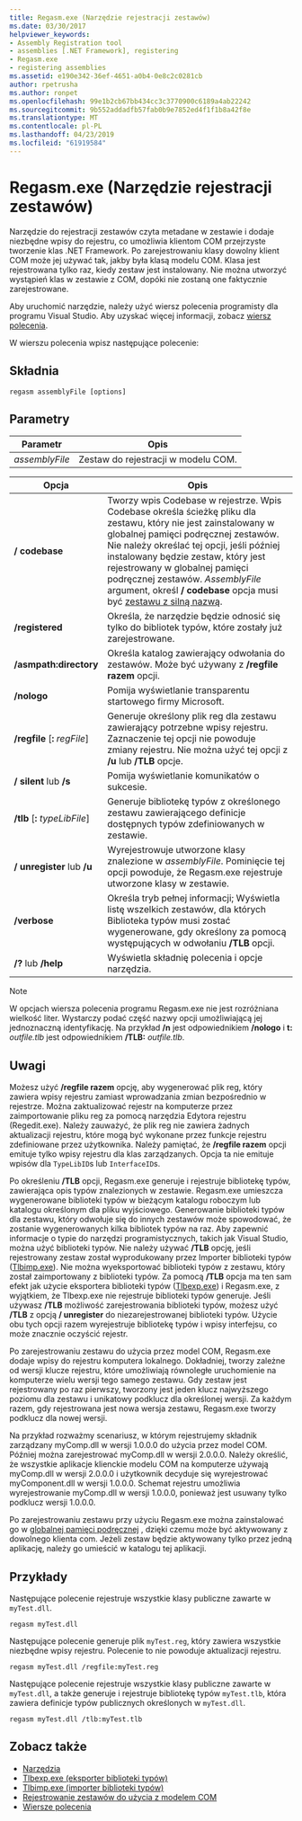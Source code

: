```yaml
---
title: Regasm.exe (Narzędzie rejestracji zestawów)
ms.date: 03/30/2017
helpviewer_keywords:
- Assembly Registration tool
- assemblies [.NET Framework], registering
- Regasm.exe
- registering assemblies
ms.assetid: e190e342-36ef-4651-a0b4-0e8c2c0281cb
author: rpetrusha
ms.author: ronpet
ms.openlocfilehash: 99e1b2cb67bb434cc3c3770900c6189a4ab22242
ms.sourcegitcommit: 9b552addadfb57fab0b9e7852ed4f1f1b8a42f8e
ms.translationtype: MT
ms.contentlocale: pl-PL
ms.lasthandoff: 04/23/2019
ms.locfileid: "61919584"
---
```

# <a name="regasmexe-assembly-registration-tool"></a>Regasm.exe (Narzędzie rejestracji zestawów)

Narzędzie do rejestracji zestawów czyta metadane w zestawie i dodaje niezbędne wpisy do rejestru, co umożliwia klientom COM przejrzyste tworzenie klas .NET Framework. Po zarejestrowaniu klasy dowolny klient COM może jej używać tak, jakby była klasą modelu COM. Klasa jest rejestrowana tylko raz, kiedy zestaw jest instalowany. Nie można utworzyć wystąpień klas w zestawie z COM, dopóki nie zostaną one faktycznie zarejestrowane.

Aby uruchomić narzędzie, należy użyć wiersz polecenia programisty dla programu Visual Studio. Aby uzyskać więcej informacji, zobacz [wiersz polecenia](../../../docs/framework/tools/developer-command-prompt-for-vs.md).

W wierszu polecenia wpisz następujące polecenie:

## <a name="syntax"></a>Składnia

```
regasm assemblyFile [options]
```

## <a name="parameters"></a>Parametry

|Parametr|Opis|
|---------------|-----------------|
|*assemblyFile*|Zestaw do rejestracji w modelu COM.|

|Opcja|Opis|
|------------|-----------------|
|**/ codebase**|Tworzy wpis Codebase w rejestrze. Wpis Codebase określa ścieżkę pliku dla zestawu, który nie jest zainstalowany w globalnej pamięci podręcznej zestawów. Nie należy określać tej opcji, jeśli później instalowany będzie zestaw, który jest rejestrowany w globalnej pamięci podręcznej zestawów. *AssemblyFile* argument, określ **/ codebase** opcja musi być [zestawu z silną nazwą](../../../docs/framework/app-domains/strong-named-assemblies.md).|
|**/registered**|Określa, że narzędzie będzie odnosić się tylko do bibliotek typów, które zostały już zarejestrowane.|
|**/asmpath:directory**|Określa katalog zawierający odwołania do zestawów. Może być używany z **/regfile razem** opcji.|
|**/nologo**|Pomija wyświetlanie transparentu startowego firmy Microsoft.|
|**/regfile** [**:** *regFile*]|Generuje określony plik reg dla zestawu zawierający potrzebne wpisy rejestru. Zaznaczenie tej opcji nie powoduje zmiany rejestru. Nie można użyć tej opcji z **/u** lub **/TLB** opcje.|
|**/ silent** lub **/s**|Pomija wyświetlanie komunikatów o sukcesie.|
|**/tlb** [**:** *typeLibFile*]|Generuje bibliotekę typów z określonego zestawu zawierającego definicje dostępnych typów zdefiniowanych w zestawie.|
|**/ unregister** lub **/u**|Wyrejestrowuje utworzone klasy znalezione w *assemblyFile*. Pominięcie tej opcji powoduje, że Regasm.exe rejestruje utworzone klasy w zestawie.|
|**/verbose**|Określa tryb pełnej informacji; Wyświetla listę wszelkich zestawów, dla których Biblioteka typów musi zostać wygenerowane, gdy określony za pomocą występujących w odwołaniu **/TLB** opcji.|
|**/?** lub   **/help**|Wyświetla składnię polecenia i opcje narzędzia.|

> [!NOTE]
> W opcjach wiersza polecenia programu Regasm.exe nie jest rozróżniana wielkość liter. Wystarczy podać część nazwy opcji umożliwiającą jej jednoznaczną identyfikację. Na przykład **/n** jest odpowiednikiem **/nologo** i **t:** *outfile.tlb* jest odpowiednikiem **/TLB:**  *outfile.tlb*.

## <a name="remarks"></a>Uwagi

Możesz użyć **/regfile razem** opcję, aby wygenerować plik reg, który zawiera wpisy rejestru zamiast wprowadzania zmian bezpośrednio w rejestrze. Można zaktualizować rejestr na komputerze przez zaimportowanie pliku reg za pomocą narzędzia Edytora rejestru (Regedit.exe). Należy zauważyć, że plik reg nie zawiera żadnych aktualizacji rejestru, które mogą być wykonane przez funkcje rejestru zdefiniowane przez użytkownika.  Należy pamiętać, że **/regfile razem** opcji emituje tylko wpisy rejestru dla klas zarządzanych.  Opcja ta nie emituje wpisów dla `TypeLibID`s lub `InterfaceID`s.

Po określeniu **/TLB** opcji, Regasm.exe generuje i rejestruje bibliotekę typów, zawierająca opis typów znalezionych w zestawie. Regasm.exe umieszcza wygenerowane biblioteki typów w bieżącym katalogu roboczym lub katalogu określonym dla pliku wyjściowego. Generowanie biblioteki typów dla zestawu, który odwołuje się do innych zestawów może spowodować, że zostanie wygenerowanych kilka bibliotek typów na raz. Aby zapewnić informacje o typie do narzędzi programistycznych, takich jak Visual Studio, można użyć biblioteki typów. Nie należy używać **/TLB** opcję, jeśli rejestrowany zestaw został wyprodukowany przez Importer biblioteki typów ([Tlbimp.exe](../../../docs/framework/tools/tlbimp-exe-type-library-importer.md)). Nie można wyeksportować biblioteki typów z zestawu, który został zaimportowany z biblioteki typów. Za pomocą **/TLB** opcja ma ten sam efekt jak użycie eksportera biblioteki typów ([Tlbexp.exe](../../../docs/framework/tools/tlbexp-exe-type-library-exporter.md)) i Regasm.exe, z wyjątkiem, że Tlbexp.exe nie rejestruje biblioteki typów generuje.  Jeśli używasz **/TLB** możliwość zarejestrowania biblioteki typów, możesz użyć **/TLB** z opcją **/ unregister** do niezarejestrowanej biblioteki typów. Użycie obu tych opcji razem wyrejestruje bibliotekę typów i wpisy interfejsu, co może znacznie oczyścić rejestr.

Po zarejestrowaniu zestawu do użycia przez model COM, Regasm.exe dodaje wpisy do rejestru komputera lokalnego. Dokładniej, tworzy zależne od wersji klucze rejestru, które umożliwiają równoległe uruchomienie na komputerze wielu wersji tego samego zestawu. Gdy zestaw jest rejestrowany po raz pierwszy, tworzony jest jeden klucz najwyższego poziomu dla zestawu i unikatowy podklucz dla określonej wersji. Za każdym razem, gdy rejestrowana jest nowa wersja zestawu, Regasm.exe tworzy podklucz dla nowej wersji.

Na przykład rozważmy scenariusz, w którym rejestrujemy składnik zarządzany myComp.dll w wersji 1.0.0.0 do użycia przez model COM. Później można zarejestrować myComp.dll w wersji 2.0.0.0. Należy określić, że wszystkie aplikacje klienckie modelu COM na komputerze używają myComp.dll w wersji 2.0.0.0 i użytkownik decyduje się wyrejestrować myComponent.dll w wersji 1.0.0.0. Schemat rejestru umożliwia wyrejestrowanie myComp.dll w wersji 1.0.0.0, ponieważ jest usuwany tylko podklucz wersji 1.0.0.0.

Po zarejestrowaniu zestawu przy użyciu Regasm.exe można zainstalować go w [globalnej pamięci podręcznej](../../../docs/framework/app-domains/gac.md) , dzięki czemu może być aktywowany z dowolnego klienta com. Jeżeli zestaw będzie aktywowany tylko przez jedną aplikację, należy go umieścić w katalogu tej aplikacji.

## <a name="examples"></a>Przykłady

Następujące polecenie rejestruje wszystkie klasy publiczne zawarte w `myTest.dll`.

```
regasm myTest.dll
```

Następujące polecenie generuje plik `myTest.reg`, który zawiera wszystkie niezbędne wpisy rejestru. Polecenie to nie powoduje aktualizacji rejestru.

```
regasm myTest.dll /regfile:myTest.reg
```

Następujące polecenie rejestruje wszystkie klasy publiczne zawarte w `myTest.dll`, a także generuje i rejestruje bibliotekę typów `myTest.tlb`, która zawiera definicje typów publicznych określonych w `myTest.dll`.

```
regasm myTest.dll /tlb:myTest.tlb
```

## <a name="see-also"></a>Zobacz także

- [Narzędzia](../../../docs/framework/tools/index.md)
- [Tlbexp.exe (eksporter biblioteki typów)](../../../docs/framework/tools/tlbexp-exe-type-library-exporter.md)
- [Tlbimp.exe (importer biblioteki typów)](../../../docs/framework/tools/tlbimp-exe-type-library-importer.md)
- [Rejestrowanie zestawów do użycia z modelem COM](../../../docs/framework/interop/registering-assemblies-with-com.md)
- [Wiersze polecenia](../../../docs/framework/tools/developer-command-prompt-for-vs.md)
